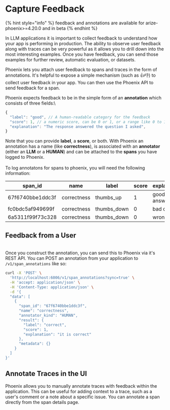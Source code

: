 # Capture Feedback

{% hint style="info" %}
feedback and annotations are available for arize-phoenix>=4.20.0 and in beta
{% endhint %}

In LLM applications it is important to collect feedback to understand how your app is performing in production. The ability to observe user feedback along with traces can be very powerful as it allows you to drill down into the most interesting examples. Once you have feedback, you can send those examples for further review, automatic evaluation, or datasets.&#x20;

Phoenix lets you attach user feedback to spans and traces in the form of annotations. It's helpful to expose a simple mechanism (such as 👍👎) to collect user feedback in your app. You can then use the Phoenix API to send feedback for a span.&#x20;

Phoenix expects feedback to be in the simple form of an **annotation** which consists of three fields:\


```typescript
{
  "label": "good", // A human-readable category for the feedback
  "score": 1, // a numeric score, can be 0 or 1, or a range like 0 to 100
  "explanation": "The response answered the question I asked",
}
```

Note that you can provide  **label**, a **score**, or both. With Phoenix an annotation has a name (like **correctness**), is associated with  an **annotator** (either an **LLM** or a **HUMAN**) and can be attached to the **spans** you have logged to Phoenix.\
\
To log annotatons for spans to phoenix, you will need the following information:

<table><thead><tr><th width="202">span_id</th><th>name</th><th width="158">label</th><th>score</th><th>explanation</th></tr></thead><tbody><tr><td>67f6740bbe1ddc3f</td><td>correctness</td><td>thumbs_up</td><td>1</td><td>good answer</td></tr><tr><td>fc0bdc5af949699f</td><td>correctness</td><td>thumbs_down</td><td>0</td><td>bad code</td></tr><tr><td>6a5311f99f73c328</td><td>correctness</td><td>thumbs_down</td><td>0</td><td>wrong link</td></tr></tbody></table>

## Feedback from a User

\
Once you construct the annotation, you can send this to Phoenix via it's REST API. You can POST an annotation from your application to `/v1/span_annotations` like so:

```bash
curl -X 'POST' \
  'http://localhost:6006/v1/span_annotations?sync=true' \
  -H 'accept: application/json' \
  -H 'Content-Type: application/json' \
  -d '{
  "data": [
    {
      "span_id": "67f6740bbe1ddc3f",
      "name": "correctness",
      "annotator_kind": "HUMAN",
      "result": {
        "label": "correct",
        "score": 1,
        "explanation": "it is correct"
      },
      "metadata": {}
    }
  ]
}'
```

## Annotate Traces in the UI

Phoenix allows you to manually annotate traces with feedback within the application. This can be useful for adding context to a trace, such as a user's comment or a note about a specific issue. You can annotate a span directly from the span details page.
